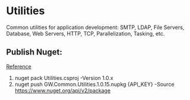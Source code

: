 # Utilities
Common utilities for application development: SMTP, LDAP, File Servers, Database, Web Servers, HTTP, TCP, Parallelization, Tasking, etc.

## Publish Nuget:
[Reference](https://docs.microsoft.com/en-us/nuget/quickstart/create-and-publish-a-package#create-the-nuspec-package-manifest-file )
1. nuget pack Utilities.csproj -Version 1.0.x
2. nuget push GW.Common.Utilities.1.0.15.nupkg {API_KEY} -Source https://www.nuget.org/api/v2/package

